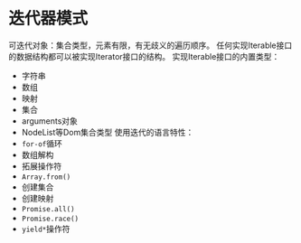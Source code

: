 # 迭代器模式
可迭代对象：集合类型，元素有限，有无歧义的遍历顺序。
任何实现Iterable接口的数据结构都可以被实现Iterator接口的结构。
实现Iterable接口的内置类型：
- 字符串
- 数组
- 映射
- 集合
- arguments对象
- NodeList等Dom集合类型
使用迭代的语言特性：
- `for-of`循环
- 数组解构
- 拓展操作符
- `Array.from()`
- 创建集合
- 创建映射
- `Promise.all()`
- `Promise.race()`
- `yield*`操作符
